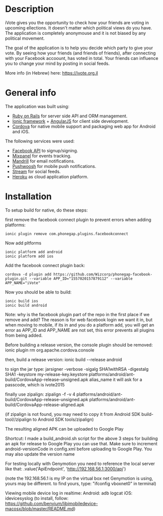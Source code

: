 # Description

iVote gives you the opportunity to check how your friends are voting in upcoming ellections. It doesn't matter which political views do you have. The application is completely anonymouse and it is not biased by any political movement.

The goal of the application is to help you decide which party to give your vote. By seeing how your friends (and friends of friends), after connecting with your Facebook accoount, has voted in total. Your friends can influence you to change your mind by posting in social feeds.

More info (in Hebrew) here: https://ivote.org.il

# General info

The application was built using:
- [Ruby on Rails](http://rubyonrails.org) for server side API and ORM management.
- [Ionic framework](http://ionicframework.com) + [AngularJS](https://angularjs.org) for client side development.
- [Cordova](https://cordova.apache.org) for native mobile support and packaging web app for Android and iOS.

The following services were used:
- [Facebook API](https://developers.facebook.com/docs/graph-api/) to signup/signing.
- [Mixpanel](https://mixpanel.com) for events tracking.
- [Mandrill](https://mandrill.com) for email notifications.
- [Pushwoosh](https://www.pushwoosh.com) for mobile push notifications.
- [Stream](http://getstream.io) for social feeds.
- [Heroku](https://www.heroku.com) as cloud application platform.


# Installation
To setup build for native, do these steps:

first remove the facebook connect plugin to prevent errors when adding platforms:

``` ionic plugin remove com.phonegap.plugins.facebookconnect ```

Now add pltforms

```
ionic platform add android
ionic platform add ios
```

Add the facebook connect plugin back:
``` 
cordova -d plugin add https://github.com/Wizcorp/phonegap-facebook-plugin.git --variable APP_ID="1557020157879112" --variable APP_NAME="iVote" 
```

Now you should be able to build:

```
ionic build ios
ionic build android
```

Note: why is the facebook plugin part of the repo in the first place if we remove and add?
The reason is for web facebook login we want it in, but when moving to mobile, if its in and you do a platform add,
you will get an error as APP_ID and APP_NAME are not set, this error prevents all plugins from being added.


Before building a release version, the console plugin should be removed:
ionic plugin rm org.apache.cordova.console

then, build a release version:
ionic build --release android

to sign the jar type:
jarsigner -verbose -sigalg SHA1withRSA -digestalg SHA1 -keystore my-release-key.keystore platforms/android/ant-build/CordovaApp-release-unsigned.apk alias_name
it will ask for a passcode, which is ivote2015

finally use zipalign:
zipalign -f -v 4 platforms/android/ant-build/CordovaApp-release-unsigned.apk platforms/android/ant-build/CordovaApp-release-aligned.apk

(if zipalign is not found, you may need to copy it from Android SDK build-tool/<version>/zipalign to Android SDK tools/zipalign)

The resulting aligned APK can be uploaded to Google Play

Shortcut: I made a build_android.sh script for the above 3 steps for building an apk for release to Google Play
you can use that. Make sure to increment android-versionCode in config.xml before uploading to Google Play. You may also update the version name


For testing locally with Genymotion you need to reference the local server like that:
.value('ApiEndpoint', 'http://192.168.56.1:3000/api')

(note the 192.168.56.1 is my IP on the virtual box net Genymotion is using, yours may be different.
 to find yours, type: "ifconfig vboxnet0" in terminal)

Viewing mobile device log in realtime:
Android: adb logcat
iOS: idevicesyslog (to install, follow: https://github.com/benvium/libimobiledevice-macosx/blob/master/README.md)
